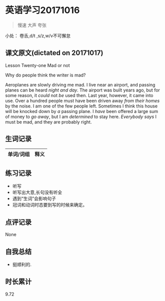 # 英语学习20171016

> 慢速 大声 夸张

小处： 卷舌,d/t ,s/z,w/v不可懈怠

## 课文原文(dictated on 20171017)

Lesson Twenty-one Mad or not

Why do people think the writer is mad?

Aeroplanes are slowly driving me mad.
I live near an airport, and passing planes can be heard _night and day_.
The airport was built years ago, but for some reason, it _could_ not _be_ used then.
Last year, however, it came into use.
Over a hundred people must have been driven away _from their homes_ by the noise.
I am one of the few people left.
Sometimes I think this house will be knocked down by _a_ passing plane.
I _have_ been offered a large sum of money to _go away_, but I am _determined_ to stay here.
_Everybody says_ I must be mad, and they are probably right.

## 生词记录
| 单词/词组 | 释义   |
| :---- | :--- |

## 练习记录
* 听写
 * 听写出大意,长句没有听全
 * 遇到“生词”会影响句子
 * 冠词和动词时态要到写的时候来确定。


## 点评记录
None

## 自我总结
* 挺顺利的.

## 时长累计
9.72
